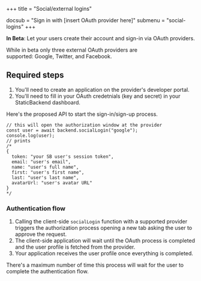 +++
title = "Social/external logins"

docsub = "Sign in with [insert OAuth provider here]"
submenu = "social-logins"
+++

**In Beta**: Let your users create their account and sign-in via OAuth 
providers.

While in beta only three external OAuth providers are  
supported: Google, Twitter, and Facebook.

## Required steps

1. You'll need to create an application on the provider's developer portal.
2. You'll need to fill in your OAuth credetnials (key and secret) in your 
StaticBackend dashboard.

Here's the proposed API to start the sign-in/sign-up process.

```
// this will open the authorization window at the provider
const user = await backend.socialLogin("google");
console.log(user);
// prints
/*
{
  token: "your SB user's session token",
  email: "user's email",
  name: "user's full name",
  first: "user's first name",
  last: "user's last name",
  avatarUrl: "user's avatar URL"
}
*/
```

### Authentication flow

1. Calling the client-side `socialLogin` function with a supported provider 
triggers the authorization process opening a new tab asking the user to approve 
the request.
2. The client-side application will wait until the OAuth process is completed 
and the user profile is fetched from the provider.
3. Your application receives the user profile once everything is completed.

There's a maximum number of time this process will wait for the user to complete 
the authentication flow.

